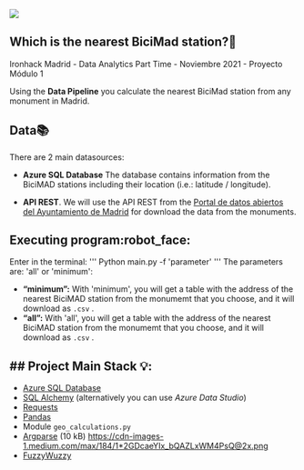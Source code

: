 <p align=“left”><img src=“https://cdn-images-1.medium.com/max/184/1*2GDcaeYIx_bQAZLxWM4PsQ@2x.png”></p>

## **Which is the nearest BiciMad station?:no_bicycles:**
Ironhack Madrid - Data Analytics Part Time - Noviembre 2021 - Proyecto Módulo 1 

Using the **Data Pipeline** you calculate the nearest BiciMad station from any monument in Madrid.

## **Data:books:** 
There are 2 main datasources:

- **Azure SQL Database** The database contains information from the BiciMAD stations including their location (i.e.: latitude / longitude).

- **API REST**. We will use the API REST from the [Portal de datos abiertos del Ayuntamiento de Madrid](https://datos.madrid.es/nuevoMadrid/swagger-ui-master-2.2.10/dist/index.html?url=/egobfiles/api.datos.madrid.es.json#/) for download the data from the monuments.

## **Executing program:robot_face:**

Enter in the terminal:
'''
Python main.py -f 'parameter'
'''
The parameters are: 'all' or 'minimum':

- **“minimum”:** With 'minimum', you will get a table with the address of the nearest BiciMAD station from the monumemt that you choose, and it will download as `.csv` .
- **“all”:**  With 'all', you will get a table with the address of the nearest BiciMAD station from the monumemt that you choose, and it will download as `.csv` .

## **## **Project Main Stack** :bulb::**

- [Azure SQL Database](https://portal.azure.com/)
- [SQL Alchemy](https://docs.sqlalchemy.org/en/13/intro.html) (alternatively you can use _Azure Data Studio_)
- [Requests](https://requests.readthedocs.io/)
- [Pandas](https://pandas.pydata.org/pandas-docs/stable/reference/index.html)
- Module `geo_calculations.py`
- [Argparse](https://docs.python.org/3.7/library/argparse.html)
(10 kB)
https://cdn-images-1.medium.com/max/184/1*2GDcaeYIx_bQAZLxWM4PsQ@2x.png
- [FuzzyWuzzy](https://pypi.org/project/fuzzywuzzy/)



















 


 

